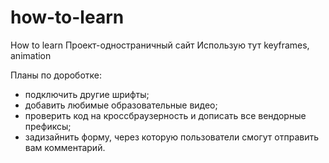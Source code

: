 # how-to-learn
How to learn
Проект-одностраничный сайт
Использую тут keyframes, animation

Планы по дороботке:
- подключить другие шрифты;
- добавить любимые образовательные видео;
- проверить код на кроссбраузерность и дописать все вендорные префиксы;
- задизайнить форму, через которую пользователи смогут отправить вам комментарий.